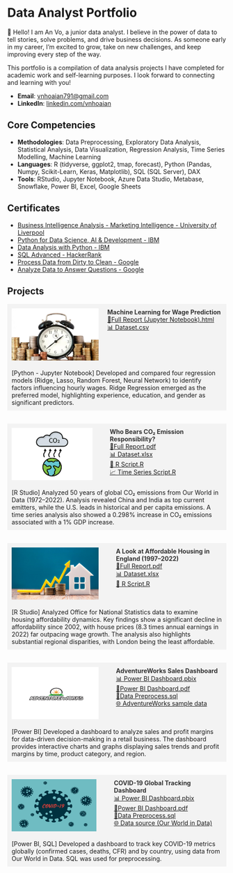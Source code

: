 # Data Analyst Portfolio
👋 Hello!
I am An Vo, a junior data analyst. I believe in the power of data to tell stories, solve problems, and drive business decisions. As someone early in my career, I’m excited to grow, take on new challenges, and keep improving every step of the way.

This portfolio is a compilation of data analysis projects I have completed for academic work and self-learning purposes.
I look forward to connecting and learning with you!

- **Email**: [vnhoaian791@gmail.com](vnhoaian791@gmail.com)
- **LinkedIn**: [linkedin.com/vnhoaian](https://www.linkedin.com/in/vnhoaian/)

## Core Competencies

- **Methodologies**: Data Preprocessing, Exploratory Data Analysis, Statistical Analysis, Data Visualization, Regression Analysis, Time Series Modelling, Machine Learning 
- **Languages**: R (tidyverse, ggplot2, tmap, forecast), Python (Pandas, Numpy, Scikit-Learn, Keras, Matplotlib), SQL (SQL Server), DAX
- **Tools**: RStudio, Jupyter Notebook, Azure Data Studio, Metabase, Snowflake, Power BI, Excel, Google Sheets

## Certificates

- [Business Intelligence Analysis - Marketing Intelligence - University of Liverpool](https://space.springpod.com/certificate/7vmczuz237nj/share)
- [Python for Data Science, AI & Development - IBM](https://www.coursera.org/account/accomplishments/certificate/FMBE4JEQ4GRB)
- [Data Analysis with Python - IBM](https://www.coursera.org/account/accomplishments/certificate/AEPCPMR8L3AL)
- [SQL Advanced - HackerRank](https://www.hackerrank.com/certificates/4b6347a58d65)
- [Process Data from Dirty to Clean - Google](https://www.coursera.org/account/accomplishments/certificate/9DWGCKL8V89Q)
- [Analyze Data to Answer Questions - Google](https://www.coursera.org/account/accomplishments/certificate/TKFUYBR2D8V8)

<style>
  .hover-link {
    text-decoration: none;
    color: #333;
    font-weight: bold;
    transition: color 0.3s ease;
  }

  .hover-link:hover {
    color: #0883A0;
  }
</style>

<h2>Projects</h2>
<!-- Project: Hourly Wage Rate -->
<div style="background-color: #f3f3f3; padding: 10px; display: flex; gap: 20px;">
  <img src="assets/img/Wage Rate.jpg" align="left" width="200" height="120" >
  <div>
    <a href="https://github.com/anvo-2001/an.github.io/tree/main/Wage-Rate" target="_blank" class="hover-link">
        Machine Learning for Wage Prediction
    </a>
  <br />
    <a href="Wage-Rate/Personal Project - Hourly Wage.html" target="_blank">📘Full Report (Jupyter Notebook).html</a><br />
    <a href="Wage-Rate/BEAUTY.csv" target="_blank">📊 Dataset.csv</a>
  </div>  
</div>
<div style="background-color: #f3f3f3; padding: 10px; margin-bottom: 30px; display: flex; gap: 20px;">
[Python - Jupyter Notebook] Developed and compared four regression models (Ridge, Lasso, Random Forest, Neural Network) to identify factors influencing hourly wages. Ridge Regression emerged as the preferred model, highlighting experience, education, and gender as significant predictors.
</div>

<!-- Project: CO2 Emissions -->
<div style="background-color: #f3f3f3; padding: 10px; display: flex; gap: 20px;">
  <img src="assets/img/CO2 emissions.jpg" align="left" width="200" height="120" style="margin-right: 20px;">
  <div>
    <a href="https://github.com/anvo-2001/an.github.io/tree/main/Global-CO2-Emissions" target="_blank" class="hover-link">
        Who Bears CO₂ Emission Responsibility? 
    </a>
    <br />
    <a href="Global-CO2-Emissions/Global CO2 Emissions - Report.pdf" target="_blank">📘Full Report.pdf</a><br />
    <a href="Global-CO2-Emissions/Global CO2 Emissions - Dataset.xlsx" target="_blank">📊 Dataset.xlsx</a><br />
    <a href="Global-CO2-Emissions/Global CO2 Emissions - RScript.R" target="_blank">📄 R Script.R</a><br />
    <a href="Global-CO2-Emissions/Global CO2 Emissions - Time series (gdp and co2).R" target="_blank">📈 Time Series Script.R</a>
  </div>
</div>
<div style="background-color: #f3f3f3; padding: 10px; margin-bottom: 30px; display: flex; gap: 20px;">
[R Studio] Analyzed 50 years of global CO₂ emissions from Our World in Data (1972–2022). Analysis revealed China and India as top current emitters, while the U.S. leads in historical and per capita emissions. A time series analysis also showed a 0.298% increase in CO₂ emissions associated with a 1% GDP increase.
</div>

<!-- Project: Housing Affordability -->
<div style="background-color: #f3f3f3; padding: 10px; display: flex; gap: 20px;">
  <img src="assets/img/Housing affordability.jpg" align="left" width="200" height="120" style="margin-right: 20px;">
  <div>
    <a href="https://github.com/anvo-2001/an.github.io/tree/main/Housing-Affordability-Analysis" target="_blank" class="hover-link">
        A Look at Affordable Housing in England (1997–2022)
    </a>
    <br />
    <a href="Housing-Affordability-Analysis/Housing Affordability Report.pdf" target="_blank">📘Full Report.pdf</a><br />
    <a href="Housing-Affordability-Analysis/Dataset.xlsx" target="_blank">📊 Dataset.xlsx</a><br />
    <a href="Housing-Affordability-Analysis/Housing Affordability RScript.R" target="_blank">📄 R Script.R</a>
  </div>
</div>
<div style="background-color: #f3f3f3; padding: 10px; margin-bottom: 30px; display: flex; gap: 20px;">
[R Studio] Analyzed Office for National Statistics data to examine housing affordability dynamics. Key findings show a significant decline in affordability since 2002, with house prices (8.3 times annual earnings in 2022) far outpacing wage growth. The analysis also highlights substantial regional disparities, with London being the least affordable.
</div>

<!-- Project: AdventureWorks Dashboard -->
<div style="background-color: #f3f3f3; padding: 10px; display: flex; gap: 20px;">
  <img src="assets/img/AdventureWorks.png" align="left" width="200" height="120" style="margin-right: 20px;">
  <div>
    <a href="https://github.com/anvo-2001/an.github.io/tree/main/Adventureworks" target="_blank" class="hover-link">
        AdventureWorks Sales Dashboard
    </a>
    <br />
    <a href="https://app.powerbi.com/view?r=eyJrIjoiMTE1MjU3YWItMDc5NC00ZjVjLThjZTAtYWUyYzg4NGU5YTk5IiwidCI6IjY1NDQwOGRmLWRhNjQtNGE5NS1iOTI5LWQxYTBjMTllZjQ3MiJ9" target="_blank">📊 Power BI Dashboard.pbix</a><br />
    <a href="Adventureworks/AW Dashboard.pdf" target="_blank">📘Power BI Dashboard.pdf</a><br />    
    <a href="Adventureworks/AW Preprocess.sql" target="_blank">📄Data Preprocess.sql</a><br />
    <a href="https://learn.microsoft.com/en-us/sql/samples/adventureworks-install-configure?view=sql-server-ver17&tabs=ssms" target="_blank">🌐 AdventureWorks sample data</a>
  </div>
</div>
<div style="background-color: #f3f3f3; padding: 10px; margin-bottom: 30px; display: flex; gap: 20px;">
[Power BI] Developed a dashboard to analyze sales and profit margins for data-driven decision-making in a retail business. The dashboard provides interactive charts and graphs displaying sales trends and profit margins by time, product category, and region.
</div>

<!-- Project: Covid 19 -->
<div style="background-color: #f3f3f3; padding: 10px; display: flex; gap: 20px;">
  <img src="assets/img/Covid 19.jpg" align="left" width="200" height="120" style="margin-right: 20px;">
  <div>
    <a href="https://github.com/anvo-2001/an.github.io/tree/main/‎Covid19-Tracking" target="_blank" class="hover-link">
        COVID-19 Global Tracking Dashboard
    </a>
    <br />
    <a href="https://app.powerbi.com/view?r=eyJrIjoiMjM5Mzg4YTAtZWZjZC00Y2VkLWI5NmUtNzQwNDA3N2NkZWU3IiwidCI6IjY1NDQwOGRmLWRhNjQtNGE5NS1iOTI5LWQxYTBjMTllZjQ3MiJ9" target="_blank">📊 Power BI Dashboard.pbix</a><br />
    <a href="Covid19-Tracking/Covid 19 Dashboard.pdf" target="_blank">📘Power BI Dashboard.pdf</a><br />        
    <a href="‎Covid19-Tracking/Covid 19 Project.sql" target="_blank">📄Data Preprocess.sql</a><br />
    <a href="https://ourworldindata.org/covid-deaths" target="_blank">🌐 Data source (Our World in Data)</a><br />
  </div>
</div>
<div style="background-color: #f3f3f3; padding: 10px; margin-bottom: 30px; display: flex; gap: 20px;">
[Power BI, SQL] Developed a dashboard to track key COVID-19 metrics globally (confirmed cases, deaths, CFR) and by country, using data from Our World in Data. SQL was used for preprocessing.
</div>
